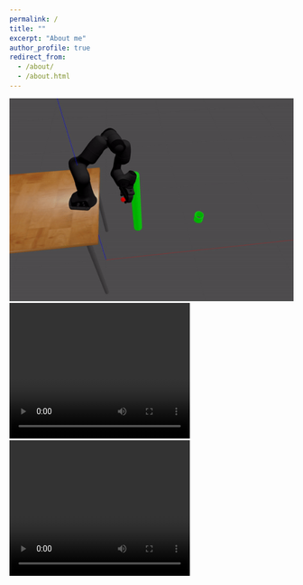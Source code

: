 ```yaml
---
permalink: /
title: ""
excerpt: "About me"
author_profile: true
redirect_from: 
  - /about/
  - /about.html
---
```


<img src='/images/toss.gif'>
<video width="320" height="240" controls>
  <source src='videos/pendubot.avi' type=video/avi>
</video>
<video width="320" height="240" controls>
  <source src='videos/acrobot.avi' type=video/avi>
</video>